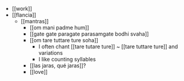 - [[work]]
- [[flancia]]
  - [[mantras]]
    - [[om mani padme hum]]
    - [[gate gate paragate parasamgate bodhi svaha]]
    - [[om tare tuttare ture soha]]
      - I often chant [[tare tutare ture]] ~ [[tare tuttare ture]] and variations
      - I like counting syllables
    - [[las jaras, qué jaras]]?
    - [[love]]
